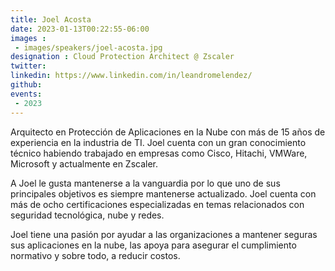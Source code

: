 ```yaml
---
title: Joel Acosta
date: 2023-01-13T00:22:55-06:00
images : 
 - images/speakers/joel-acosta.jpg
designation : Cloud Protection Architect @ Zscaler
twitter: 
linkedin: https://www.linkedin.com/in/leandromelendez/
github: 
events:
 - 2023
---
```


Arquitecto en Protección de Aplicaciones en la Nube con más de 15 años de experiencia en la industria de TI. Joel cuenta con un gran conocimiento técnico habiendo trabajado en empresas como Cisco, Hitachi, VMWare, Microsoft y actualmente en Zscaler. 

A Joel le gusta mantenerse a la vanguardia por lo que uno de sus principales objetivos es siempre mantenerse actualizado. Joel cuenta con más de ocho certificaciones especializadas en temas relacionados con seguridad tecnológica, nube y redes. 

Joel tiene una pasión por ayudar a las organizaciones a mantener seguras sus aplicaciones en la nube, las apoya para asegurar el cumplimiento normativo y sobre todo, a reducir costos. 
